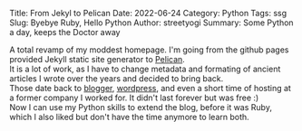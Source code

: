 Title: From Jekyl to Pelican 
Date: 2022-06-24
Category: Python
Tags: ssg 
Slug: Byebye Ruby, Hello Python 
Author: streetyogi
Summary: Some Python a day, keeps the Doctor away 

A total revamp of my moddest homepage. I'm going from the github pages provided Jekyll static site generator to [Pelican](https://github.com/getpelican/pelican).  
It is a lot of work, as I have to change metadata and formating of ancient articles I wrote over the years and decided to bring back.  
Those date back to [blogger](https://blogger.com), [wordpress](https://wordpress.com), and even a short time of hosting at a former company I worked for. It didn't last forever but was free :)   
Now I can use my Python skills to extend the blog, before it was Ruby, which I also liked but don't have the time anymore to learn both.   